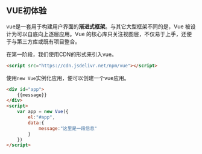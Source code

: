 ## VUE初体验

vue是一套用于构建用户界面的**渐进式框架**。与其它大型框架不同的是，Vue 被设计为可以自底向上逐层应用。Vue 的核心库只关注视图层，不仅易于上手，还便于与第三方库或既有项目整合。

在第一阶段，我们使用CDN的形式来引入vue。

```html
<script src="https://cdn.jsdelivr.net/npm/vue"></script>
```

使用`new Vue`实例化应用，便可以创建一个vue应用。

```html
<div id="app">
    {{message}}
</div>
<script>
    var app = new Vue({
        el:"#app",
        data:{
            message:"这里是一段信息"
        }
    })
</script>
```

